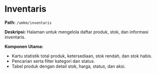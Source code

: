 # Inventaris

**Path:** `/umkm/inventaris`

**Deskripsi:** Halaman untuk mengelola daftar produk, stok, dan informasi inventaris.

**Komponen Utama:**
- Kartu statistik total produk, ketersediaan, stok rendah, dan stok habis.
- Pencarian serta filter kategori dan status.
- Tabel produk dengan detail stok, harga, status, dan aksi.